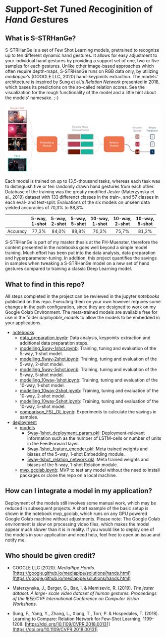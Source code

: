 # *S*upport-*S*et *T*uned *R*ecoginition of *Han*d *Ge*stures

## What is S-STRHanGe?

S-STRHanGe is a set of Few Shot Learning models, pretrained to recognize up to ten different dynamic hand gestures. It allows for easy adjustment to your individual hand gestures by providing a support set of one, two or five samples for each gestures. Unlike other image-based approaches which often require depth-maps, S-STRHanGe runs on RGB data only, by utilizing *mediapipe's* (GOOGLE LLC, 2020) hand-keypoints extraction. The models' architecture is inspired by Sung et al.'s *Relation Network* presented in 2018, which bases its predictions on the so-called relation scores. See the visualization for the rough functionality of the model and a little hint about the models' namesake. ;-)


![](readme_imgs/sstrhange.gif)

Each model is trained on up to 13,5-thousand tasks, whereas each task was to distinguish five or ten randomly drawn hand gestures from each other. Database of the training was the greatly modified *Jester* (Materzynska et al., 2019) dataset with 133 differenct classes in the train-, and 57 classes in each eval- and test-split. Evaluations of the six models on unseen data yielded accuracies of 70,3% to 88,8%. 

|          | 5-way, <br/>1-shot | 5-way, <br/>2-shot | 5-way, <br/>5-shot | 10-way, <br/>1-shot | 10-way, <br/>2-shot | 10-way, <br/>5-shot |
|:--------:|:-------------:|:-------------:|:-------------:|:--------------:|:--------------:|:--------------:|
| Accuracy |     77,3%     |     84,0%     |     88,8%     |      70,3%     |      75,7%     |      81,2%     |

S-STRHanGe is part of my master thesis at the FH-Muenster, therefore the content presented in the notebooks goes well beyond a simple model training. Much effort has been put into the data analysis, data preparation and hyperparameter-tuning. In addition, this project quantifies the savings in samples when tweaking a S-STRHanGe model on a new set of hand gestures compared to training a classic Deep Learning model. 

## What to find in this repo?

All steps completed in the project can be reviewed in the jupyter *notebooks* published on this repo. Executing them on your own however requires some changes in the path configuration, since they are designed to work on my Google Colab Environment. The meta-trained models are available free for use in the folder *deployable_models* to allow the models to be embedded in your applications. 

- [notebooks](notebooks)
    - [data_preparation.ipynb](notebooks/data_preparation.ipynb): Data analysis, keypoints-extraction and additional data preparation steps.
    - [modelling_5way-1shot.ipynb](notebooks/modelling_5way-1shot.ipynb): Training, tuning and evaluation of the 5-way, 1-shot model.
    - [modelling_5way-2shot.ipynb](notebooks/modelling_5way-2shot.ipynb): Training, tuning and evaluation of the 5-way, 2-shot model.
    - [modelling_5way-5shot.ipynb](notebooks/modelling_5way-5shot.ipynb): Training, tuning and evaluation of the 5-way, 5-shot model.
    - [modelling_10way-1shot.ipynb](notebooks/modelling_10way-1shot.ipynb): Training, tuning and evaluation of the 10-way, 1-shot model.
    - [modelling_10way-2shot.ipynb](notebooks/modelling_10way-2shot.ipynb): Training, tuning and evaluation of the 10-way, 2-shot model.
    - [modelling_10way-5shot.ipynb](notebooks/modelling_10way-5shot.ipynb): Training, tuning and evaluation of the 10-way, 5-shot model.
    - [comparison_FSL_DL.ipynb](notebooks/comparison_FSL_DL.ipynb): Experiments to calculate the savings in samples.
- [deployment](deployment)
    - [models](deployment/models)
        - [5way-1shot_deployment_param.pkl](deployment/models/5way-1shot_deployment_param.pkl): Deployment-relevant information such as the number of LSTM-cells or number of units in the FeedForward layer.
        - [5way-1shot_feature_encoder.pkl](deployment/models/5way-1shot_feature_encoder.pkl): Meta trained weights and biases of the 5-way, 1-shot Embedding module.
        - [5way-1shot_relation_network.pkl](deployment/models/5way-1shot_relation_network.pkl): Meta trained weights and biases of the 5-way, 1-shot Relation module.
    - [mvp_gcolab.ipynb](deployment/mvp_gcolab.ipynb): MVP to test any model without the need to install packages or clone the repo on a local machine.

## How can I integrate a model in my application?

Deployment of the models still involves some manual work, which may be reduced in subsequent projects. A short example of the basic setup is shown in the notebook mvp_gcolab, which runs on any GPU powered Google Colab machine without adjustments. Please note: The Google Colab environment is slow on processing video files, which makes the model appear much slower than it is in reality. If you would like to deploy one of the models in your application and need help, feel free to open an issue and notify me. 

## Who should be given credit?

- GOOGLE LLC (2020). *MediaPipe Hands.* [https://google.github.io/mediapipe/solutions/hands.html](https://google.github.io/mediapipe/solutions/hands.html)

- Materzynska, J., Berger, G., Bax, I. & Memisevic, R. (2019). *The jester dataset: A large- scale video dataset of human gestures. Proceedings of the IEEE/CVF International Conference on Computer Vision Workshops.*

- Sung, F., Yang, Y., Zhang, L., Xiang, T., Torr, P. & Hospedales, T. (2018). Learning to Compare: Relation Network for Few-Shot Learning, 1199–1208. [https://doi.org/10.1109/CVPR.2018.00131](https://doi.org/10.1109/CVPR.2018.00131)


